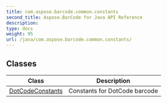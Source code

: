 ```yaml
---
title: com.aspose.barcode.common.constants
second_title: Aspose.BarCode for Java API Reference
description: 
type: docs
weight: 95
url: /java/com.aspose.barcode.common.constants/
---
```


## Classes

| Class | Description |
| --- | --- |
| [DotCodeConstants](../com.aspose.barcode.common.constants/dotcodeconstants) | Constants for DotCode barcode |

